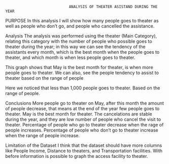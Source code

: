                  
                 
                 
                                ANALYSIS OF THEATER ASISTAND DURING THE YEAR


 
PURPOSE
In this analysis I will show how many people goes to theater as well as people who don’t go, and people who cancelled the assistance.

Analysis
The analysis was performed using the theater (Main Category), relating this category with the number of people who possible goes to theater during the year; in this way we can see the tendency of the assistants every month, which is the best month when the people goes to theater, and which month is when less people goes to theater.







 
This graph shows that May is the best month for theater, is when more people goes to theater.
We can also, see the people tendency to assist to theater based on the range of people

 
Here we noticed that less than 1,000 people goes to theater. Based on the range of people.









Conclusions
More people go to theater on May, after this month the amount of people decrease, that means at the end of the year few people goes to theater. May is the best month for theater.
The cancelations are stable during the year, and they are low number of people who cancel the visit to theater.
Percentage of people who go to theater decrease when the rage of people increases.
Percentage of people who don’t go to theater increase when the range of people increase.

Limitation of the Dataset
I think that the dataset should have more columns like People Income, Distance to theaters, and Transportation facilities. With before information is possible to graph the access facility to theater.
